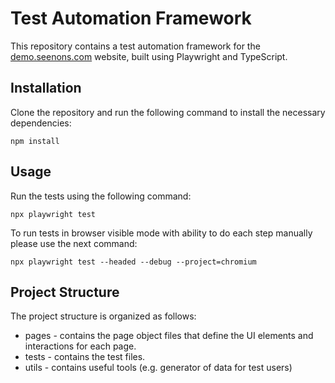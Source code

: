 # Test Automation Framework

This repository contains a test automation framework for the [demo.seenons.com](url) website, built using Playwright and TypeScript.

## Installation

Clone the repository and run the following command to install the necessary dependencies:

```
npm install
```

## Usage

Run the tests using the following command:

```
npx playwright test
```

To run tests in browser visible mode with ability to do each step manually please use the next command:

```
npx playwright test --headed --debug --project=chromium
```

## Project Structure

The project structure is organized as follows:

- pages - contains the page object files that define the UI elements and interactions for each page.
- tests - contains the test files.
- utils - contains useful tools (e.g. generator of data for test users)
